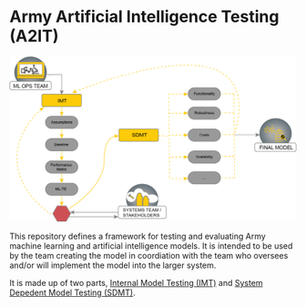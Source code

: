 # Army Artificial Intelligence Testing (A2IT)

![Diagram](https://github.com/mlte-team/a2it/blob/master/MLTE%20Diagram.png)

This repository defines a framework for testing and evaluating Army machine learning and artificial intelligence models. It is intended to be used by the team creating the model in coordiation with the team who oversees and/or will implement the model into the larger system.  


It is made up of two parts, [Internal Model Testing (IMT)](framework/0_IMT.md) and [System Depedent Model Testing (SDMT)](framework/1_SDMT.md).
